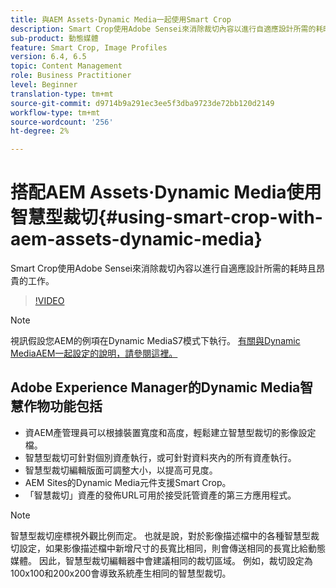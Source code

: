 ```yaml
---
title: 與AEM Assets·Dynamic Media一起使用Smart Crop
description: Smart Crop使用Adobe Sensei來消除裁切內容以進行自適應設計所需的耗時且昂貴的工作。
sub-product: 動態媒體
feature: Smart Crop, Image Profiles
version: 6.4, 6.5
topic: Content Management
role: Business Practitioner
level: Beginner
translation-type: tm+mt
source-git-commit: d9714b9a291ec3ee5f3dba9723de72bb120d2149
workflow-type: tm+mt
source-wordcount: '256'
ht-degree: 2%

---
```



# 搭配AEM Assets·Dynamic Media使用智慧型裁切{#using-smart-crop-with-aem-assets-dynamic-media}

Smart Crop使用Adobe Sensei來消除裁切內容以進行自適應設計所需的耗時且昂貴的工作。

>[!VIDEO](https://video.tv.adobe.com/v/21519/)

>[!NOTE]
>
>視訊假設您AEM的例項在Dynamic MediaS7模式下執行。 [有關與Dynamic MediaAEM一起設定的說明，請參閱這裡。](https://helpx.adobe.com/tw/experience-manager/6-3/assets/using/config-dynamic-fp-14410.html)

## Adobe Experience Manager的Dynamic Media智慧作物功能包括

* 資AEM產管理員可以根據裝置寬度和高度，輕鬆建立智慧型裁切的影像設定檔。
* 智慧型裁切可針對個別資產執行，或可針對資料夾內的所有資產執行。
* 智慧型裁切編輯版面可調整大小，以提高可見度。
* AEM Sites的Dynamic Media元件支援Smart Crop。
* 「智慧裁切」資產的發佈URL可用於接受託管資產的第三方應用程式。

>[!NOTE]
>
>智慧型裁切座標視外觀比例而定。 也就是說，對於影像描述檔中的各種智慧型裁切設定，如果影像描述檔中新增尺寸的長寬比相同，則會傳送相同的長寬比給動態媒體。 因此，智慧型裁切編輯器中會建議相同的裁切區域。 例如，裁切設定為100x100和200x200會導致系統產生相同的智慧型裁切。
